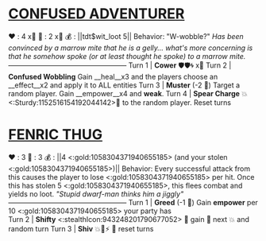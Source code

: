 # [__**CONFUSED ADVENTURER**__](<https://www.youtube.com/watch?v=3rGZiyi3Z_Q>)
❤️ : 4 x👥
🔷 : 2 x👥
💰 : ||tdt$wit_loot 5||
Behavior: "W-wobble?"
*Has been convinced by a marrow mite that he is a gelly... what's more concerning is that he somehow spoke (or at least thought he spoke) to a marrow mite.*
—————————————————
Turn 1  | **Cower** 🛡️🛡️🌀 x👥 
Turn 2 | **Confused Wobbling** Gain __heal__x3 and the players choose an __effect__x2 and apply it to ALL entities
Turn 3 |  **Muster** (-2 🔷) Target a random player. Gain __empower__x4 and __weak__.
Turn 4 | **Spear Charge** 💥<:Sturdy:1152516154192044142>🎯 to the random player. Reset turns


# [**__FENRIC THUG__**](<https://www.youtube.com/watch?v=geQhMmSbK2k>)
❤️ : 3
🔷 : 3
💰 : ||4 <:gold:1058304371940655185> (and your stolen <:gold:1058304371940655185>)||
Behavior: Every successful attack from this causes the player to lose <:gold:1058304371940655185> per hit. Once this has stolen 5 <:gold:1058304371940655185>, this flees combat and yields no loot.
*"Stupid dwarf-man thinks him a jiggly"*
—————————————————
Turn 1  | **Greed** (-1 🔷) Gain __empower__ per 10 <:gold:1058304371940655185> your party has  
Turn 2 | **Shifty** <:stealthIcon:943248201790677052> 🔀 gain 🎯 next 💥 and random turn
Turn 3 | **Shiv** 💥🚫⚡ 🔀  reset turns
